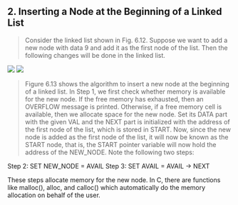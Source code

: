 ## 2. Inserting a Node at the Beginning of a Linked List 


 > Consider the linked list shown in Fig. 6.12. Suppose we want to add a new node with data 9 and 
add it as the first node of the list. Then the following changes will be done in the linked list.
 

 <img src = "/DSA-Using-C/image/list/12.png"> 

 <img src = "/DSA-Using-C/image/list/13.png"> 

 >  Figure 6.13 shows the algorithm to insert a new node 
 at the beginning of a linked list. In Step 1, we first check
whether memory is available for the new node. If the 
free memory has exhausted, then an OVERFLOW message is 
printed. Otherwise, if a free memory cell is available, then 
we allocate space for the new node. Set its DATA part with the 
given VAL and the NEXT part is initialized with the address of 
the first node of the list, which is stored in START. Now, since 
the new node is added as the first node of the list, it will 
now be known as the START node, that is, the START pointer 
variable will now hold the address of the NEW_NODE. Note the 
following two steps:

 Step 2: SET NEW_NODE = AVAIL
 Step 3: SET AVAIL = AVAIL -> NEXT

 These steps allocate memory for the new node. In C, there are functions like malloc(), alloc, and 
calloc() which automatically do the memory allocation on behalf of the user. 
 

